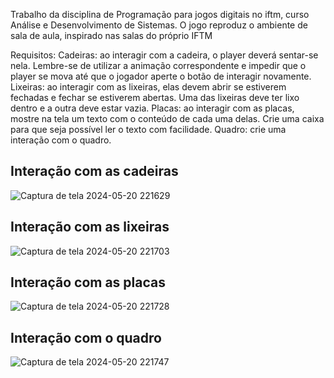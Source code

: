 Trabalho da disciplina de Programação para jogos digitais no iftm, curso Análise e Desenvolvimento de Sistemas.
O jogo reproduz o ambiente de sala de aula, inspirado nas salas do próprio IFTM

Requisitos: 
  Cadeiras: ao interagir com a cadeira, o player deverá sentar-se nela. Lembre-se de utilizar a animação correspondente e impedir que o player se mova até que o jogador aperte o botão de interagir novamente.
  Lixeiras: ao interagir com as lixeiras, elas devem abrir se estiverem fechadas e fechar se estiverem abertas. Uma das lixeiras deve ter lixo dentro e a outra deve estar vazia. 
  Placas: ao interagir com as placas, mostre na tela um texto com o conteúdo de cada uma delas. Crie uma caixa para que seja possível ler o texto com facilidade.
  Quadro: crie uma interação com o quadro.


<h2>Interação com as cadeiras</h2>

![Captura de tela 2024-05-20 221629](https://github.com/oliveiraronaldo/Jogo-Sala-de-aula/assets/82688367/ebc56374-6784-4dbf-be8b-632c1d69250e)

  
<h2>Interação com as lixeiras</h2>

![Captura de tela 2024-05-20 221703](https://github.com/oliveiraronaldo/Jogo-Sala-de-aula/assets/82688367/76c5ea75-acdc-4c50-8565-b3caa1d36b56)

  
<h2>Interação com as placas</h2>

![Captura de tela 2024-05-20 221728](https://github.com/oliveiraronaldo/Jogo-Sala-de-aula/assets/82688367/8e17a639-a5b8-4e21-8d8c-de6321fd95b0)

  
<h2>Interação com o quadro</h2>

![Captura de tela 2024-05-20 221747](https://github.com/oliveiraronaldo/Jogo-Sala-de-aula/assets/82688367/981325b7-953c-48a3-b018-7a36306e4e20)
